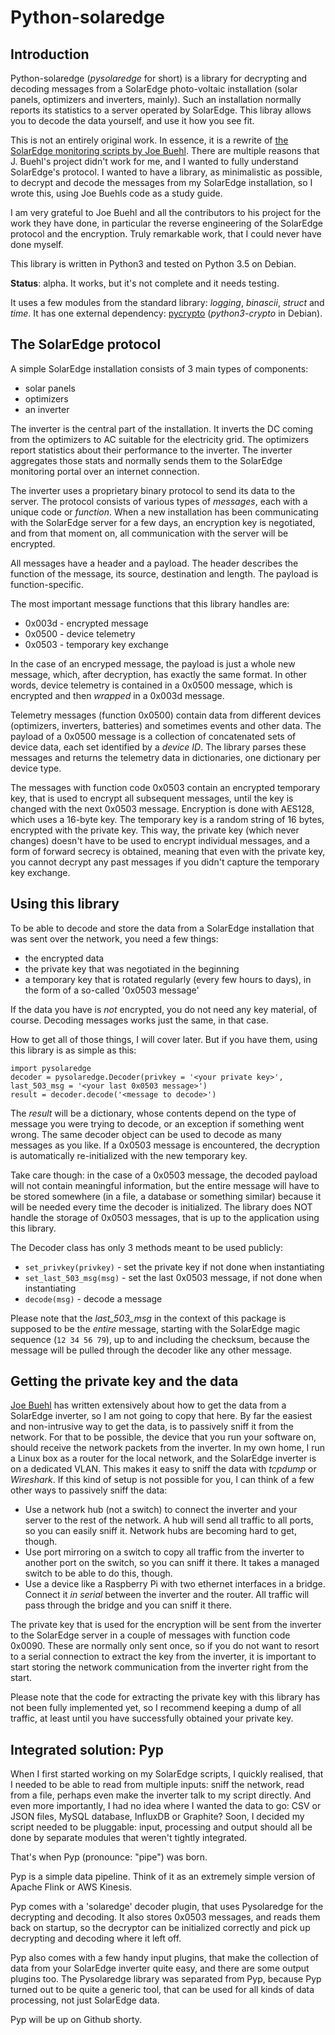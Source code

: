 # Python-solaredge

## Introduction

Python-solaredge (*pysolaredge* for short) is a library for decrypting and
decoding messages from a SolarEdge photo-voltaic installation (solar panels,
optimizers and inverters, mainly). Such an installation normally reports its
statistics to a server operated by SolarEdge.  This libray allows you to decode
the data yourself, and use it how you see fit.

This is not an entirely original work. In essence, it is a rewrite of [the
SolarEdge monitoring scripts by Joe Buehl](https://github.com/jbuehl/solaredge/).
There are multiple reasons that J. Buehl's project didn't work for me, and
I wanted to fully understand SolarEdge's protocol. I wanted to have a library, as
minimalistic as possible, to decrypt and decode the messages from my SolarEdge
installation, so I wrote this, using Joe Buehls code as a study guide.

I am very grateful to Joe Buehl and all the contributors to his project for the
work they have done, in particular the reverse engineering of the SolarEdge
protocol and the encryption. Truly remarkable work, that I could never have
done myself.

This library is written in Python3 and tested on Python 3.5 on Debian.

**Status**: alpha. It works, but it's not complete and it needs testing.

It uses a few modules from the standard library: *logging*, *binascii*, *struct*
 and *time*. It has one external dependency:
[pycrypto](https://pypi.org/project/pycrypto/) (*python3-crypto* in Debian).

## The SolarEdge protocol

A simple SolarEdge installation consists of 3 main types of components:

* solar panels
* optimizers
* an inverter

The inverter is the central part of the installation. It inverts the DC coming
from the optimizers to AC suitable for the electricity grid. The optimizers
report statistics about their performance to the inverter. The inverter
aggregates those stats and normally sends them to the SolarEdge monitoring
portal over an internet connection.

The inverter uses a proprietary binary protocol to send its data to the server.
The protocol consists of various types of *messages*, each with a unique code
or *function*. When a new installation has been communicating with the
SolarEdge server for a few days, an encryption key is negotiated, and from that
moment on, all communication with the server will be encrypted.

All messages have a header and a payload. The header describes the function of
the message, its source, destination and length. The payload is
function-specific.

The most important message functions that this library handles are:

* 0x003d - encrypted message
* 0x0500 - device telemetry
* 0x0503 - temporary key exchange

In the case of an encryped message, the payload is just a whole new message,
which, after decryption, has exactly the same format. In other words, device
telemetry is contained in a 0x0500 message, which is encrypted and then
*wrapped* in a 0x003d message.

Telemetry messages (function 0x0500) contain data from different devices
(optimizers, inverters, batteries) and sometimes events and other data. The
payload of a 0x0500 message is a collection of concatenated sets of device
data, each set identified by a *device ID*. The library parses these messages
and returns the telemetry data in dictionaries, one dictionary per device type.

The messages with function code 0x0503 contain an encrypted temporary key, that
is used to encrypt all subsequent messages, until the key is changed with the
next 0x0503 message. Encryption is done with AES128, which uses a 16-byte key.
The temporary key is a random string of 16 bytes, encrypted with the private
key. This way, the private key (which never changes) doesn't have to be used to
encrypt individual messages, and a form of forward secrecy is obtained, meaning
that even with the private key, you cannot decrypt any past messages if you
didn't capture the temporary key exchange.

## Using this library

To be able to decode and store the data from a SolarEdge installation that was
sent over the network, you need a few things:

* the encrypted data
* the private key that was negotiated in the beginning
* a temporary key that is rotated regularly (every few hours to days), in the
  form of a so-called '0x0503 message'

If the data you have is *not* encrypted, you do not need any key material, of
course. Decoding messages works just the same, in that case.

How to get all of those things, I will cover later. But if you have them, using
this library is as simple as this:

```
import pysolaredge
decoder = pysolaredge.Decoder(privkey = '<your private key>', last_503_msg = '<your last 0x0503 message>')
result = decoder.decode('<message to decode>')
```

The *result* will be a dictionary, whose contents depend on the type of message
you were trying to decode, or an exception if something went wrong. The same
decoder object can be used to decode as many messages as you like. If a 0x0503
message is encountered, the decryption is automatically re-initialized with the
new temporary key.

Take care though: in the case of a 0x0503 message, the decoded payload will not
contain meaningful information, but the entire message will have to be stored
somewhere (in a file, a database or something similar) because it will be
needed every time the decoder is initialized. The library does NOT handle the
storage of 0x0503 messages, that is up to the application using this library.

The Decoder class has only 3 methods meant to be used publicly:

* `set_privkey(privkey)` - set the private key if not done when instantiating
* `set_last_503_msg(msg)` - set the last 0x0503 message, if not done when
  instantiating
* `decode(msg)` - decode a message

Please note that the *last_503_msg* in the context of this package is supposed
to be the *entire* message, starting with the SolarEdge magic sequence (`12 34
56 79`), up to and including the checksum, because the message will be pulled
through the decoder like any other message.

## Getting the private key and the data

[Joe Buehl](https://github.com/jbuehl/solaredge/) has written extensively about
how to get the data from a SolarEdge inverter, so I am not going to copy that
here. By far the easiest and non-intrusive way to get the data, is to passively
sniff it from the network. For that to be possible, the device that you run
your software on, should receive the network packets from the inverter. In my
own home, I run a Linux box as a router for the local network, and the
SolarEdge inverter is on a dedicated VLAN. This makes it easy to sniff the data
with *tcpdump* or *Wireshark*. If this kind of setup is not possible for you, I
can think of a few other ways to passively sniff the data:

* Use a network hub (not a switch) to connect the inverter and your server to
  the rest of the network. A hub will send all traffic to all ports, so you can
  easily sniff it. Network hubs are becoming hard to get, though.
* Use port mirroring on a switch to copy all traffic from the inverter to
  another port on the switch, so you can sniff it there. It takes a managed
  switch to be able to do this, though.
* Use a device like a Raspberry Pi with two ethernet interfaces in a bridge.
  Connect it *in serial* between the inverter and the router. All traffic will
  pass through the bridge and you can sniff it there.

The private key that is used for the encryption will be sent from the inverter
to the SolarEdge server in a couple of messages with function code 0x0090.
These are normally only sent once, so if you do not want to resort to a serial
connection to extract the key from the inverter, it is important to start
storing the network communication from the inverter right from the start.

Please note that the code for extracting the private key with this library has
not been fully implemented yet, so I recommend keeping a dump of all traffic,
at least until you have successfully obtained your private key.

## Integrated solution: Pyp

When I first started working on my SolarEdge scripts, I quickly realised, that
I needed to be able to read from multiple inputs: sniff the network, read from
a file, perhaps even make the inverter talk to my script directly. And even
more importantly, I had no idea where I wanted the data to go: CSV or JSON files,
MySQL database, InfluxDB or Graphite? Soon, I decided my script needed to be
pluggable: input, processing and output should all be done by separate modules
that weren't tightly integrated.

That's when Pyp (pronounce: "pipe") was born.

Pyp is a simple data pipeline. Think of it as an extremely simple version of
Apache Flink or AWS Kinesis.

Pyp comes with a 'solaredge' decoder plugin, that uses Pysolaredge for the
decrypting and decoding. It also stores 0x0503 messages, and reads them back on
startup, so the decryptor can be initialized correctly and pick up decrypting
and decoding where it left off.

Pyp also comes with a few handy input plugins, that make the collection of data
from your SolarEdge inverter quite easy, and there are some output plugins too.
The Pysolaredge library was separated from Pyp, because Pyp turned out to be
quite a generic tool, that can be used for all kinds of data processing, not
just SolarEdge data.

Pyp will be up on Github shorty.

